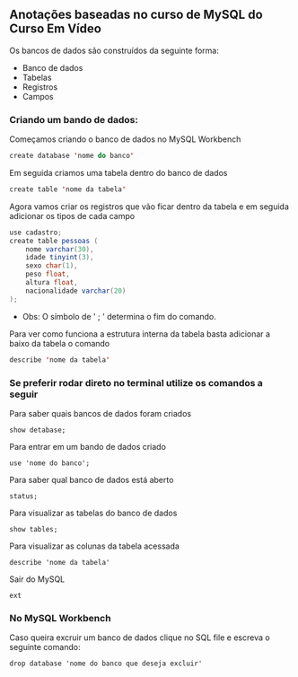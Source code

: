 ## Anotações baseadas no curso de MySQL do Curso Em Vídeo
Os bancos de dados são construídos da seguinte forma:
- Banco de dados
- Tabelas
- Registros
- Campos
### Criando um bando de dados:
Começamos criando o banco de dados no MySQL Workbench
```java
create database 'nome do banco'
```
Em seguida criamos uma tabela dentro do banco de dados
``` java
create table 'nome da tabela'
```
Agora vamos criar os registros que vão ficar dentro da tabela e em seguida adicionar os tipos de cada campo

``` java
use cadastro;
create table pessoas (
    nome varchar(30),
    idade tinyint(3),
    sexo char(1),
    peso float,
    altura float,
    nacionalidade varchar(20)
);
```
- Obs: O símbolo de ' ; ' determina o fim do comando.

Para ver como funciona a estrutura interna da tabela basta adicionar a baixo da tabela o comando
``` java
describe 'nome da tabela'
```
### Se preferir rodar direto no terminal utilize os comandos a seguir
Para saber quais bancos de dados foram criados
```
show detabase;
```
Para entrar em um bando de dados criado
```
use 'nome do banco';
```
Para saber qual banco de dados está aberto
```
status;
```
Para visualizar as tabelas do banco de dados
```
show tables;
```
Para visualizar as colunas da tabela acessada
```
describe 'nome da tabela'
```
Sair do MySQL
```
ext
```

### No MySQL Workbench

Caso queira excruir um banco de dados clique no SQL file e escreva o seguinte comando:
```
drop database 'nome do banco que deseja excluir'
```










